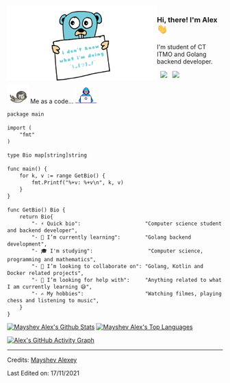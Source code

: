 <img align="left" src="assets/gopher.gif" height="175" width="350">

### Hi, there! I'm Alex <img alt="Hello" src="assets/hi.gif" width="25px">

I'm student of CT ITMO and Golang backend developer.

<p>
&nbsp; <a href="mailto:alex.mayshev.86@gmail.com" target="_blank" rel="noopener noreferrer"><img src="https://img.icons8.com/doodle/48/000000/gmail.png"/></a>
&nbsp; <a href="https://t.me/maypok" target="_blank" rel="noopener noreferrer"><img src="https://img.icons8.com/doodle/48/000000/telegram-app.png"/></a>
</p>

<p>
  <img src="assets/astro_cat.webp" width="50">
  Me as a code... 
  <img src="assets/dev_boy.gif" width="50">
</p>

```golang
package main

import (
    "fmt"
)

type Bio map[string]string

func main() {
    for k, v := range GetBio() {
        fmt.Printf("%+v: %+v\n", k, v)
    }
}

func GetBio() Bio {
    return Bio{
        "- ⚡ Quick bio":                     "Computer science student and backend developer",
        "- 🌱 I’m currently learning":        "Golang backend development",
        "- 🎓 I'm studying":                  "Computer science, programming and mathematics",
        "- 👯 I’m looking to collaborate on": "Golang, Kotlin and Docker related projects",
        "- 🤔 I’m looking for help with":     "Anything related to what I am currently learning 😅",
        "- ✍️ My hobbies":                    "Watching filmes, playing chess and listening to music",
    }
}
```

<a href="https://github.com/maypok86"><img alt="Mayshev Alex's Github Stats" src="https://github-readme-stats.vercel.app/api/?username=maypok86&&show_icons=true&title_color=fff&icon_color=79ff97&text_color=9f9f9f&bg_color=151515&show_icons=true&count_private=true&hide_border=true" height="192px"/></a>
<a href="https://github.com/maypok86"><img alt="Mayshev Alex's Top Languages" src="https://github-readme-stats.vercel.app/api/top-langs/?username=maypok86&hide=Gherkin,Makefile,Cmake,Dockerfile&langs_count=8&layout=compact&theme=react&hide_border=true&bg_color=151515&title_color=fff&icon_color=79ff97" height="192px"/></a>

[![Alex's GitHub Activity Graph](https://activity-graph.herokuapp.com/graph?username=maypok86&theme=github)](https://git.io/praveenscience)

-----
Credits: [Mayshev Alexey](https://github.com/maypok86)

Last Edited on: 17/11/2021
